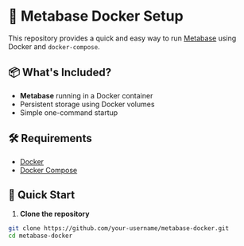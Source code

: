 # 🚀 Metabase Docker Setup

This repository provides a quick and easy way to run [Metabase](https://www.metabase.com/) using Docker and `docker-compose`.

## 📦 What's Included?

- **Metabase** running in a Docker container
- Persistent storage using Docker volumes
- Simple one-command startup

## 🛠️ Requirements

- [Docker](https://www.docker.com/)
- [Docker Compose](https://docs.docker.com/compose/)

## 🚀 Quick Start

1. **Clone the repository**

```bash
git clone https://github.com/your-username/metabase-docker.git
cd metabase-docker
